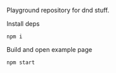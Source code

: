 Playground repository for dnd stuff.

Install deps
```
npm i
```

Build and open example page
```
npm start
```
